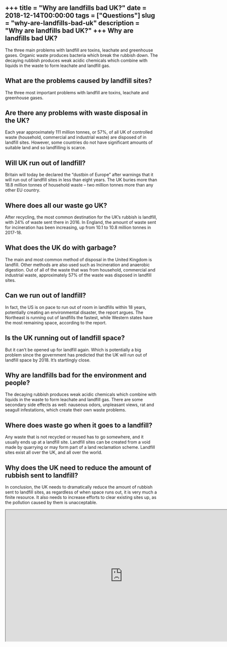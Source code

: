 +++
title = "Why are landfills bad UK?"
date = 2018-12-14T00:00:00
tags = ["Questions"]
slug = "why-are-landfills-bad-uk"
description = "Why are landfills bad UK?"
+++
Why are landfills bad UK?
-------------------------

The three main problems with landfill are toxins, leachate and greenhouse gases. Organic waste produces bacteria which break the rubbish down. The decaying rubbish produces weak acidic chemicals which combine with liquids in the waste to form leachate and landfill gas.

What are the problems caused by landfill sites?
-----------------------------------------------

The three most important problems with landfill are toxins, leachate and greenhouse gases.

Are there any problems with waste disposal in the UK?
-----------------------------------------------------

Each year approximately 111 million tonnes, or 57%, of all UK of controlled waste (household, commercial and industrial waste) are disposed of in landfill sites. However, some countries do not have significant amounts of suitable land and so landfilling is scarce.

Will UK run out of landfill?
----------------------------

Britain will today be declared the “dustbin of Europe” after warnings that it will run out of landfill sites in less than eight years. The UK buries more than 18.8 million tonnes of household waste – two million tonnes more than any other EU country.

Where does all our waste go UK?
-------------------------------

After recycling, the most common destination for the UK’s rubbish is landfill, with 24% of waste sent there in 2016. In England, the amount of waste sent for incineration has been increasing, up from 10.1 to 10.8 million tonnes in 2017-18.

What does the UK do with garbage?
---------------------------------

The main and most common method of disposal in the United Kingdom is landfill. Other methods are also used such as Incineration and anaerobic digestion. Out of all of the waste that was from household, commercial and industrial waste, approximately 57% of the waste was disposed in landfill sites.

Can we run out of landfill?
---------------------------

In fact, the US is on pace to run out of room in landfills within 18 years, potentially creating an environmental disaster, the report argues. The Northeast is running out of landfills the fastest, while Western states have the most remaining space, according to the report.

Is the UK running out of landfill space?
----------------------------------------

But it can’t be opened up for landfill again. Which is potentially a big problem since the government has predicted that the UK will run out of landfill space by 2018. It’s startlingly close.

Why are landfills bad for the environment and people?
-----------------------------------------------------

The decaying rubbish produces weak acidic chemicals which combine with liquids in the waste to form leachate and landfill gas. There are some secondary side effects as well: nauseous odors, unpleasant views, rat and seagull infestations, which create their own waste problems.

Where does waste go when it goes to a landfill?
-----------------------------------------------

Any waste that is not recycled or reused has to go somewhere, and it usually ends up at a landfill site. Landfill sites can be created from a void made by quarrying or may form part of a land reclamation scheme. Landfill sites exist all over the UK, and all over the world.

Why does the UK need to reduce the amount of rubbish sent to landfill?
----------------------------------------------------------------------

In conclusion, the UK needs to dramatically reduce the amount of rubbish sent to landfill sites, as regardless of when space runs out, it is very much a finite resource. It also needs to increase efforts to clear existing sites up, as the pollution caused by them is unacceptable.

<iframe allow="accelerometer; autoplay; clipboard-write; encrypted-media; gyroscope; picture-in-picture" allowfullscreen="" class="__youtube_prefs__  epyt-is-override  no-lazyload" data-no-lazy="1" data-origheight="433" data-origwidth="770" data-skipgform_ajax_framebjll="" height="433" id="_ytid_84626" loading="lazy" src="https://www.youtube.com/embed/TJ9I3d0JX5c?enablejsapi=1&autoplay=0&cc_load_policy=0&cc_lang_pref=&iv_load_policy=1&loop=0&modestbranding=0&rel=1&fs=1&playsinline=0&autohide=2&theme=dark&color=red&controls=1&" title="YouTube player" width="770"></iframe>